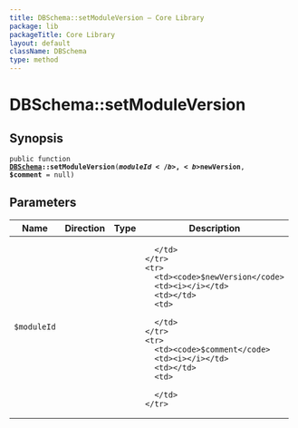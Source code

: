 ```yaml
---
title: DBSchema::setModuleVersion — Core Library
package: lib
packageTitle: Core Library
layout: default
className: DBSchema
type: method
---
```


# DBSchema::setModuleVersion

## Synopsis

<code>public function <b><a href="DBSchema">DBSchema</a>::setModuleVersion</b>(<b>$moduleId</b>, <b>$newVersion</b>, <b>$comment</b> = null)</code>

## Parameters

<table>
  <thead>
    <tr>
      <th>Name</th>
      <th>Direction</th>
      <th>Type</th>
      <th>Description</th>
    </tr>
  </thead>
  <tbody>
    <tr>
      <td><code>$moduleId</code>
      <td><i></i></td>
      <td></td>
      <td>

      </td>
    </tr>
    <tr>
      <td><code>$newVersion</code>
      <td><i></i></td>
      <td></td>
      <td>

      </td>
    </tr>
    <tr>
      <td><code>$comment</code>
      <td><i></i></td>
      <td></td>
      <td>

      </td>
    </tr>
  </tbody>
</table>

